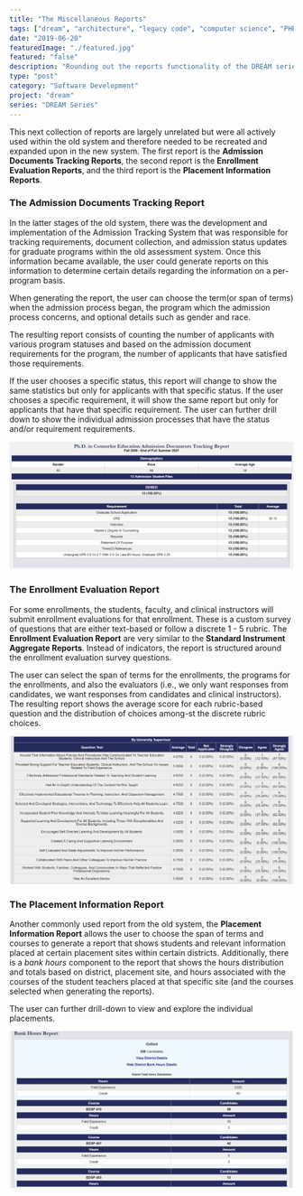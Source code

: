 ```yaml
---
title: "The Miscellaneous Reports"
tags: ["dream", "architecture", "legacy code", "computer science", "PHP", "MySQL", "jQuery", "LAMP"]
date: "2019-06-20"
featuredImage: "./featured.jpg"
featured: "false"
description: "Rounding out the reports functionality of the DREAM series are the reports that can be best categorized as the miscellaneous reports. This includes the Admission Documents Tracking report, the Enrollment Evaluation report, and the Placements Information report."
type: "post"
category: "Software Development"
project: "dream"
series: "DREAM Series"
---
```


This next collection of reports are largely unrelated but were all actively used within the old system and therefore needed to be recreated and expanded upon in the new system. The first report is the **Admission Documents Tracking Reports**, the second report is the **Enrollment Evaluation Reports**, and the third report is the **Placement Information Reports**.

### The Admission Documents Tracking Report

In the latter stages of the old system, there was the development and implementation of the Admission Tracking System that was responsible for tracking requirements, document collection, and admission status updates for graduate programs within the old assessment system. Once this information became available, the user could generate reports on this information to determine certain details regarding the information on a per-program basis.

When generating the report, the user can choose the term(or span of terms) when the admission process began, the program which the admission process concerns, and optional details such as gender and race. 

The resulting report consists of counting the number of applicants with various program statuses and based on the admission document requirements for the program, the number of applicants that have satisfied those requirements.

If the user chooses a specific status, this report will change to show the same statistics but only for applicants with that specific status. If the user chooses a specific requirement, it will show the same report but only for applicants that have that specific requirement. The user can further drill down to show the individual admission processes that have the status and/or requirement requirements.

![Admission Documents Report](./image_1.jpg)


### The Enrollment Evaluation Report

For some enrollments, the students, faculty, and clinical instructors will submit enrollment evaluations for that enrollment. These is a custom survey of questions that are either text-based or follow a discrete 1 - 5 rubric. The **Enrollment Evaluation Report** are very similar to the **Standard Instrument Aggregate Reports**. Instead of indicators, the report is structured around the enrollment evaluation survey questions.

The user can select the span of terms for the enrollments, the programs for the enrollments, and also the evaluators (i.e., we only want responses from candidates, we want responses from candidates and clinical instructors). The resulting report shows the average score for each rubric-based question and the distribution of choices among-st the discrete rubric choices.

![Enrollment Evaluation Report](./image_2.jpg)


### The Placement Information Report

Another commonly used report from the old system, the **Placement Information Report** allows the user to choose the span of terms and courses to generate a report that shows students and relevant information placed at certain placement sites within certain districts. Additionally, there is a *bank hours* component to the report that shows the hours distribution and totals based on district, placement site, and hours associated with the courses of the student teachers placed at that specific site (and the courses selected when generating the reports).

The user can further drill-down to view and explore the individual placements.

![Placement Information Report](./image_3.jpg)



